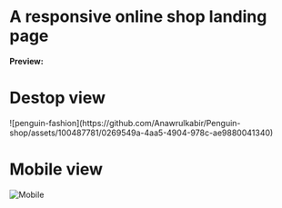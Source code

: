 
# A responsive online shop landing page

**Preview:**
<h1>Destop view</h1>
![penguin-fashion](https://github.com/Anawrulkabir/Penguin-shop/assets/100487781/0269549a-4aa5-4904-978c-ae9880041340)


<h1>Mobile view</h1>

![Mobile](https://github.com/Anawrulkabir/Penguin-shop/assets/100487781/ab7cbbbe-a2ab-4e10-9028-63c148f11af1)
